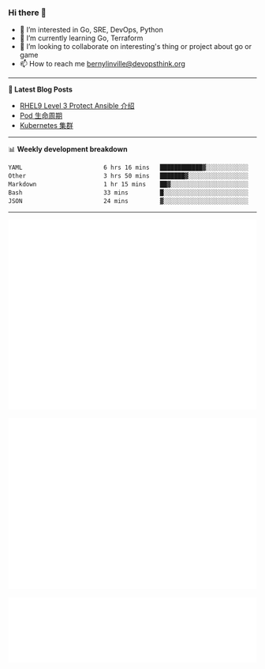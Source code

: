 ### Hi there 👋

- 👀 I’m interested in Go, SRE, DevOps, Python
- 🌱 I’m currently learning Go, Terraform
- 👯 I’m looking to collaborate on interesting's thing or project about go or game
- 📫 How to reach me bernylinville@devopsthink.org

-------

**📝 Latest Blog Posts**

<!-- BLOG-POST-LIST:START -->
- [RHEL9 Level 3 Protect Ansible 介绍](https://devopsthink.org/archives/rhel9-level3-protect-ansible-role)
- [Pod 生命周期](https://devopsthink.org/archives/pod-Lifecycle)
- [Kubernetes 集群](https://devopsthink.org/archives/kubernetes-cluster)
<!-- BLOG-POST-LIST:END -->

-------

📊 **Weekly development breakdown**
<!--START_SECTION:waka-->

```txt
YAML                       6 hrs 16 mins   ████████████▓░░░░░░░░░░░░   50.37 %
Other                      3 hrs 50 mins   ███████▓░░░░░░░░░░░░░░░░░   30.84 %
Markdown                   1 hr 15 mins    ██▓░░░░░░░░░░░░░░░░░░░░░░   10.11 %
Bash                       33 mins         █░░░░░░░░░░░░░░░░░░░░░░░░   04.44 %
JSON                       24 mins         ▓░░░░░░░░░░░░░░░░░░░░░░░░   03.22 %
```

<!--END_SECTION:waka-->

-------

![Metrics](/github-metrics.svg)

![isocalendar fullyear](/metrics.plugin.isocalendar.fullyear.svg)

![languages details](/metrics.plugin.languages.details.svg)
